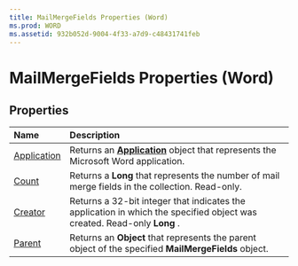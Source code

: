 ```yaml
---
title: MailMergeFields Properties (Word)
ms.prod: WORD
ms.assetid: 932b052d-9004-4f33-a7d9-c48431741feb
---
```



# MailMergeFields Properties (Word)

## Properties



|**Name**|**Description**|
|:-----|:-----|
|[Application](mailmergefields-application-property-word.md)|Returns an  **[Application](application-object-word.md)** object that represents the Microsoft Word application.|
|[Count](mailmergefields-count-property-word.md)|Returns a  **Long** that represents the number of mail merge fields in the collection. Read-only.|
|[Creator](mailmergefields-creator-property-word.md)|Returns a 32-bit integer that indicates the application in which the specified object was created. Read-only  **Long** .|
|[Parent](mailmergefields-parent-property-word.md)|Returns an  **Object** that represents the parent object of the specified **MailMergeFields** object.|

